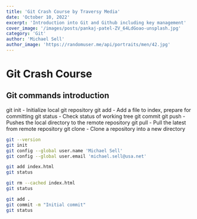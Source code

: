 ```yaml
---
title: 'Git Crash Course by Traversy Media'
date: 'October 10, 2022'
excerpt: 'Introduction into Git and Github including key management'
cover_image: '/images/posts/pankaj-patel-ZV_64LdGoao-unsplash.jpg'
category: 'Git'
author: 'Michael Sell'
author_image: 'https://randomuser.me/api/portraits/men/42.jpg'
---
```


# Git Crash Course

## Git commands introduction

git init - Initialize local git repository
git add <file> - Add a file to index, prepare for committing
git status - Check status of working tree
git commit
git push - Pushes the local directory to the remote repository
git pull - Pull the latest from remote repository
git clone - Clone a repository into a new directory

```bash
git --version
git init
git config --global user.name 'Michael Sell'
git config --global user.email 'michael.sell@usa.net'

git add index.html
git status

git rm --cached index.html
git status

git add .
git commit -m "Initial commit"
git status
```
